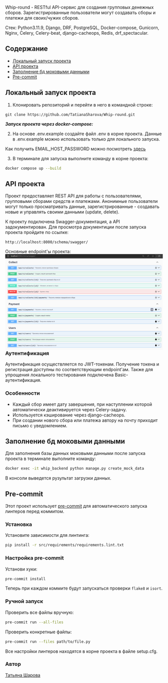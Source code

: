 Whip-round - RESTful API-сервис для создания групповых денежных сборов. Зарегистрированные пользователи могут создавать сборы и платежи для своих/чужих сборов.
                
Стек: Python3.11.9, Django, DRF, PostgreSQL, Docker-compose, Gunicorn, Nginx, Celery, Celery-beat, django-cacheops, Redis, drf_spectacular.  
                         
## Содержание
- [Локальный запуск проекта](#локальный-запуск-проекта)
- [API проекта](#api-проекта)
- [Заполнение бд моковыми данными](#заполнение-бд-моковыми-данными)
- [Pre-commit](#pre-commit)
                     

## Локальный запуск проекта

1. Клонировать репозиторий и перейти в него в командной строке:

```
git clone https://github.com/TatianaSharova/Whip-round.git
```
**_Запуск проекта через docker-compose:_**  

2. На основе .env.example создайте файл .env в корне проекта. Данные в .env.example можно использовать только для локального запуска.

Как получить EMAIL_HOST_PASSWORD можно посмотреть [здесь](https://www.geeksforgeeks.org/setup-sending-email-in-django-project/)   

3. В терминале для запуска выполните команду в корне проекта:

```bash
docker compose up --build  
```

## API проекта
Проект предоставляет REST API для работы с пользователями, групповыми сборами средств и платежами. Анонимные пользователи могут только просматривать данные, зарегистрированные - создавать новые и управлять своими данными (update, delete).

К проекту подключена Swagger-документация, а API задокументирован. Для просмотра документиции после запуска проекта пройдите по ссылке:
```
http://localhost:8000/schema/swagger/
```

Основные endpoint'ы проекта:
<img src="screens/photo.png" alt="swagger" style="float: left; margin-right: 10px;" />

### Аутентификация
Аутентификация осуществляется по JWT-токенам. Получение токена и регистрация доступны по соответствующим endpoint'ам. Также для упрощения локального тестирования подключена Basic-аутентификация.

### Особенности
- Каждый сбор имеет дату завершения, при наступлении которой автоматически деактивируется через Celery-задачу.
- Используется кэширование через django-cacheops.
- При создании нового сбора или платежа автору на почту приходит письмо с уведомлением.

## Заполнение бд моковыми данными
Для заполнения базы данных моковыми данными после запуска проекта в терминале выполните команду:
```bash
docker exec -it whip_backend python manage.py create_mock_data
```
В консоли выведется рузультат загрузки данных.

## Pre-commit
Этот проект использует [pre-commit](https://pre-commit.com/) для автоматического запуска линтеров перед коммитом.

### Установка
Установите зависимости для линтинга:

```bash
pip install -r src/requirements/requirements.lint.txt
```

### Настройка pre-commit
Установи хуки:

```bash
pre-commit install
```

Теперь при каждом коммите будут запускаться проверки `flake8` и `isort`.

### Ручной запуск

Проверить все файлы вручную:
```bash
pre-commit run --all-files
```
Проверить конкретные файлы:
```bash
pre-commit run --files path/to/file.py
```

Все настройки линтеров находятся в корне проекта в файле setup.cfg.

### Автор
[Татьяна Шарова](https://github.com/TatianaSharova)